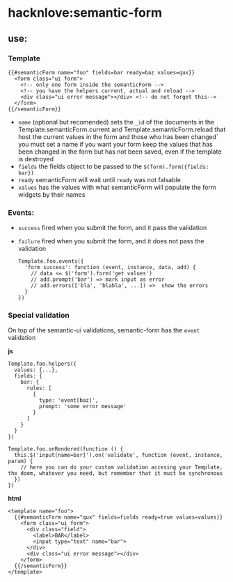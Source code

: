 # hacknlove:semantic-form

## use:

### Template
    {{#semanticForm name="foo" fields=bar ready=baz values=qux}}
      <form class="ui form">
        <!-- only one form inside the semanticForm -->
        <!-- you have the helpers current, actual and reload -->
        <div class="ui error message"></div> <!-- do not forget this-->
      </form>
    {{/semanticForm}}

* `name` (optional but recomended) sets the `_id` of the documents in the Template.semanticForm.current and Template.semanticForm.reload that host the current values in the form and those who has been changed` you must set a name if you want your form keep the values that has been changed in the form but has not been saved, even if the template is destroyed
* `fields` the fields object to be passed to the `$(form).form({fields: bar})`
* `ready` semanticForm will wait until `ready` was not falsable
* `values` has the values with what semanticForm will populate the form widgets by their names

### Events:
* `success` fired when you submit the form, and it pass the validation
* `failure` fired when you submit the form, and it does not pass the validation


      Template.foo.events({
        'form success': function (event, instance, data, add) {
          // data <= $('form').form('get values')
          // add.prompt('bar') => mark input as error
          // add.errors(['bla', 'blabla', ...]) =>  show the errors
        }
      })

### Special validation
On top of the semantic-ui validations, semantic-form has the `event` validation

**js**

    Template.foo.helpers({
      values: {...},
      fields: {
        bar: {
          rules: [
            {
              type: 'event[baz]',
              prompt: 'some error message'
            }
          ]
        }
      }
    })

    Template.foo.onRendered(function () {
      this.$('input[name=bar]').on('validate', function (event, instance, param) {
        // here you can do your custom validation accesing your Template, the doom, whatever you need, but remember that it must be synchronous
      })
    })

**html**

    <template name="foo">
      {{#semanticForm name="qux" fields=fields ready=true values=values}}
        <form class="ui form">
          <div class="field">
            <label>BAR</label>
            <input type="text" name="bar">
          </div>
          <div class="ui error message"></div>
        </form>
      {{/semanticForm}}
    </template>
